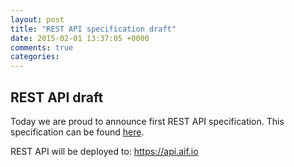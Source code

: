 ```yaml
---
layout: post
title: "REST API specification draft"
date: 2015-02-01 13:37:05 +0000
comments: true
categories: 
---
```

## REST API draft

Today we are proud to announce first REST API specification. This specification can be found [here](https://s3.amazonaws.com/aif2/AIF-API/0.0.0/rev1/swagger.html#/). 

REST API will be deployed to: https://api.aif.io